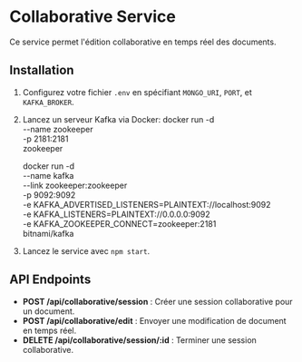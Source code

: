 # Collaborative Service

Ce service permet l'édition collaborative en temps réel des documents.

## Installation

1. Configurez votre fichier `.env` en spécifiant `MONGO_URI`, `PORT`, et `KAFKA_BROKER`.
2. Lancez un serveur Kafka via Docker:
    docker run -d \
    --name zookeeper \
    -p 2181:2181 \
    zookeeper

    docker run -d \
    --name kafka \
    --link zookeeper:zookeeper \
    -p 9092:9092 \
    -e KAFKA_ADVERTISED_LISTENERS=PLAINTEXT://localhost:9092 \
    -e KAFKA_LISTENERS=PLAINTEXT://0.0.0.0:9092 \
    -e KAFKA_ZOOKEEPER_CONNECT=zookeeper:2181 \
    bitnami/kafka


5. Lancez le service avec `npm start`.

## API Endpoints

- **POST /api/collaborative/session** : Créer une session collaborative pour un document.
- **POST /api/collaborative/edit** : Envoyer une modification de document en temps réel.
- **DELETE /api/collaborative/session/:id** : Terminer une session collaborative.
